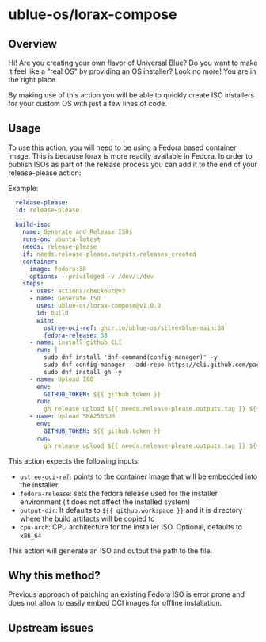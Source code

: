 # ublue-os/lorax-compose

## Overview

Hi! Are you creating your own flavor of Universal Blue? Do you want to make it feel like a "real OS" by providing an OS installer? Look no more! You are in the right place.

By making use of this action you will be able to quickly create ISO installers for your custom OS with just a few lines of code.

## Usage

To use this action, you will need to be using a Fedora based container image.  This is because lorax is more readily available in Fedora.
In order to publish ISOs as part of the release process you can add it to the end of your release-please action: 

Example:

```yaml
  release-please:
  id: release-please
  ... 
  build-iso:
    name: Generate and Release ISOs
    runs-on: ubuntu-latest
    needs: release-please
    if: needs.release-please.outputs.releases_created
    container: 
      image: fedora:38
      options: --privileged -v /dev/:/dev
    steps:
      - uses: actions/checkout@v3
      - name: Generate ISO  
        uses: ublue-os/lorax-compose@v1.0.0
        id: build
        with:
          ostree-oci-ref: ghcr.io/ublue-os/silverblue-main:38
          fedora-release: 38
      - name: install github CLI
        run: |
          sudo dnf install 'dnf-command(config-manager)' -y
          sudo dnf config-manager --add-repo https://cli.github.com/packages/rpm/gh-cli.repo
          sudo dnf install gh -y
      - name: Upload ISO
        env:
          GITHUB_TOKEN: ${{ github.token }}
        run:
          gh release upload ${{ needs.release-please.outputs.tag }} ${{ steps.isogenerator.outputs.iso-path }} -R ublue-os/main --clobber
      - name: Upload SHA256SUM
        env:
          GITHUB_TOKEN: ${{ github.token }}
        run:
          gh release upload ${{ needs.release-please.outputs.tag }} ${{ steps.isogenerator.outputs.sha256sum-path }} -R ublue-os/main --clobber

```

This action expects the following inputs:
- `ostree-oci-ref`: points to the container image that will be embedded into the installer.
- `fedora-release`: sets the fedora release used for the installer environment (it does not affect the installed system)
- `output-dir`: It defaults to `${{ github.workspace }}` and it is directory where the build artifacts will be copied to
- `cpu-arch`: CPU architecture for the installer ISO. Optional, defaults to `x86_64`

This action will generate an ISO and output the path to the file.

## Why this method?

Previous approach of patching an existing Fedora ISO is error prone and does not allow to easily embed OCI images for offline installation.

## Upstream issues
